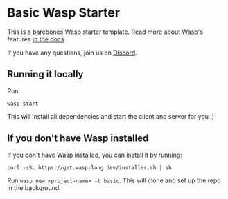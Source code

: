 # Basic Wasp Starter
This is a barebones Wasp starter template. Read more about Wasp's features [in the docs](https://wasp-lang.dev/docs).

If you have any questions, join us on [Discord](https://discord.gg/rzdnErX).

## Running it locally

Run:
```
wasp start
```

This will install all dependencies and start the client and server for you :)

## If you don't have Wasp installed

If you don't have Wasp installed, you can install it by running:
```
curl -sSL https://get.wasp-lang.dev/installer.sh | sh
``` 

Run `wasp new <project-name> -t basic`. This will clone and set up the repo in the background.

